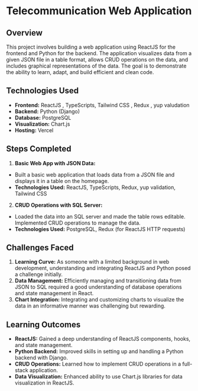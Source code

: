 # Telecommunication Web Application

## Overview

This project involves building a web application using ReactJS for the frontend and Python for the backend. The application visualizes data from a given JSON file in a table format, allows CRUD operations on the data, and includes graphical representations of the data. The goal is to demonstrate the ability to learn, adapt, and build efficient and clean code.

## Technologies Used

- **Frontend:** ReactJS , TypeScripts, Tailwind CSS , Redux , yup valudation
- **Backend:** Python (Django)
- **Database:** PostgreSQL
- **Visualization:** Chart.js
- **Hosting:** Vercel

## Steps Completed

1. **Basic Web App with JSON Data:**

- Built a basic web application that loads data from a JSON file and displays it in a table on the homepage.
- **Technologies Used:** ReactJS, TypeScripts, Redux, yup validation, Tailwind CSS

2. **CRUD Operations with SQL Server:**

- Loaded the data into an SQL server and made the table rows editable. Implemented CRUD operations to manage the data.
- **Technologies Used:** PostgreSQL, Redux (for ReactJS HTTP requests)

## Challenges Faced

1. **Learning Curve:** As someone with a limited background in web development, understanding and integrating ReactJS and Python posed a challenge initially.
2. **Data Management:** Efficiently managing and transitioning data from JSON to SQL required a good understanding of database operations and state management in React.
3. **Chart Integration:** Integrating and customizing charts to visualize the data in an informative manner was challenging but rewarding.

## Learning Outcomes

- **ReactJS:** Gained a deep understanding of ReactJS components, hooks, and state management.
- **Python Backend:** Improved skills in setting up and handling a Python backend with Django.
- **CRUD Operations:** Learned how to implement CRUD operations in a full-stack application.
- **Data Visualization:** Enhanced ability to use Chart.js libraries for data visualization in ReactJS.

